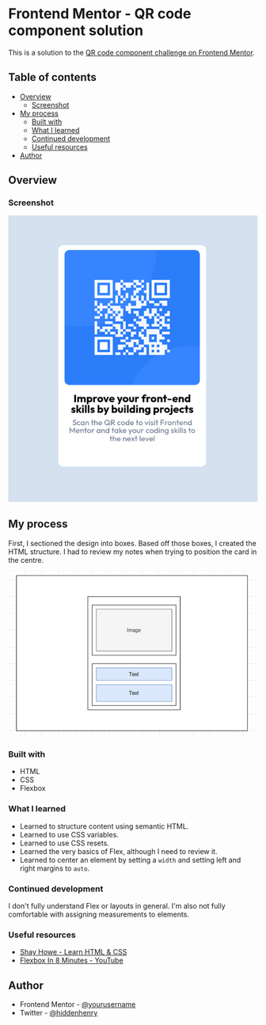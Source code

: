 # Frontend Mentor - QR code component solution

This is a solution to the [QR code component challenge on Frontend Mentor](https://www.frontendmentor.io/challenges/qr-code-component-iux_sIO_H).

## Table of contents

- [Overview](#overview)
  - [Screenshot](#screenshot)
- [My process](#my-process)
  - [Built with](#built-with)
  - [What I learned](#what-i-learned)
  - [Continued development](#continued-development)
  - [Useful resources](#useful-resources)
- [Author](#author)

## Overview

### Screenshot

![finished-implementation](./images/complete.png)

## My process

First, I sectioned the design into boxes. Based off those boxes, I created the HTML structure.
I had to review my notes when trying to position the card in the centre.

![Boxes](./images/qr-boxes.png)

### Built with

- HTML
- CSS
- Flexbox

### What I learned

- Learned to structure content using semantic HTML.
- Learned to use CSS variables.
- Learned to use CSS resets.
- Learned the very basics of Flex, although I need to review it.
- Learned to center an element by setting a `width` and setting left and right margins to `auto`.

### Continued development

I don't fully understand Flex or layouts in general. I'm also not fully comfortable with assigning measurements to elements.

### Useful resources

- [Shay Howe - Learn HTML & CSS](https://learn.shayhowe.com/html-css/)
- [Flexbox In 8 Minutes - YouTube](https://www.youtube.com/watch?v=phWxA89Dy94)

## Author

- Frontend Mentor - [@yourusername](https://www.frontendmentor.io/profile/henrychris)
- Twitter - [@hiddenhenry](https://www.twitter.com/hiddenhenry)
